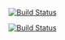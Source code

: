 [![Build Status](https://travis-ci.com/2018-Stable-Isotope-Fractionation/code-testing.svg?token=G1bSzEvMAupn3uUudqbz&branch=master)](https://travis-ci.com/2018-Stable-Isotope-Fractionation/code-testing)



[![Build Status](https://travis-ci.com/2018-Stable-Isotope-Fractionation/code-testing.svg?token=G1bSzEvMAupn3uUudqbz&branch=submit)](https://travis-ci.com/2018-Stable-Isotope-Fractionation/code-testing)
